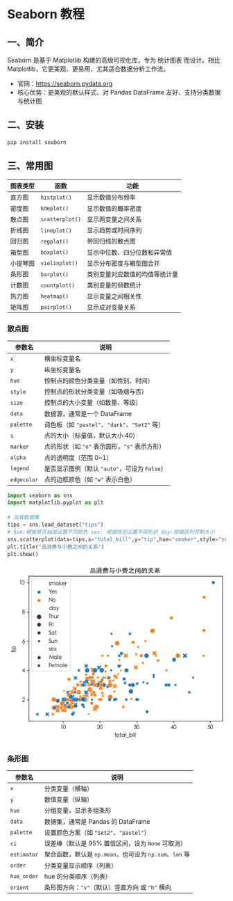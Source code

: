 # Seaborn 教程

## 一、简介

Seaborn 是基于 Matplotlib 构建的高级可视化库，专为 统计图表 而设计。相比 Matplotlib，它更美观、更易用，尤其适合数据分析工作流。

+ 官网：https://seaborn.pydata.org
+ 核心优势：更美观的默认样式、对 Pandas DataFrame 友好、支持分类数据与统计图

##  二、安装

```bash
pip install seaborn
```

## 三、常用图

| 图表类型 | 函数 | 功能 |
|----------|------|------|
| 直方图 | `histplot()` | 显示数值分布频率 |
| 密度图 | `kdeplot()` | 显示数值的概率密度 |
| 散点图 | `scatterplot()` | 显示两变量之间关系 |
| 折线图 | `lineplot()` | 显示趋势或时间序列 |
| 回归图 | `regplot()` | 带回归线的散点图 |
| 箱型图 | `boxplot()` | 显示中位数、四分位数和异常值 |
| 小提琴图 | `violinplot()` | 显示分布密度与箱型图合并 |
| 条形图 | `barplot()` | 类别变量对应数值的均值等统计量 |
| 计数图 | `countplot()` | 类别变量的频数统计 |
| 热力图 | `heatmap()` | 显示变量之间相关性 |
| 矩阵图 | `pairplot()` | 显示成对变量关系 |


### 散点图

| 参数名     | 说明 |
|------------|------|
| `x`        | 横坐标变量名 |
| `y`        | 纵坐标变量名 |
| `hue`      | 控制点的颜色分类变量（如性别、时间） |
| `style`    | 控制点的形状分类变量（如吸烟与否） |
| `size`     | 控制点的大小变量（如数量、等级） |
| `data`     | 数据源，通常是一个 DataFrame |
| `palette`  | 调色板（如 `"pastel"`、`"dark"`、`"Set2"` 等） |
| `s`        | 点的大小（标量值，默认大小 40） |
| `marker`   | 点的形状（如 `"o"` 表示圆形，`"s"` 表示方形） |
| `alpha`    | 点的透明度（范围 0~1） |
| `legend`   | 是否显示图例（默认 `"auto"`，可设为 `False`） |
| `edgecolor`| 点的边框颜色（如 `"w"` 表示白色） |

```python
import seaborn as sns
import matplotlib.pyplot as plt 

# 加载数据集
tips = sns.load_dataset("tips")
# hue:根据是否抽烟设置不同颜色 sex: 根据性别设置不同形状 day:根据这列控制大小
sns.scatterplot(data=tips,x="total_bill",y="tip",hue="smoker",style="sex",size="day")
plt.title("总消费与小费之间的关系")
plt.show()
```

![散点图.png](../imgs/seaborn/%E6%95%A3%E7%82%B9%E5%9B%BE.png)

###  条形图

| 参数名        | 说明 |
|---------------|------|
| `x`           | 分类变量（横轴） |
| `y`           | 数值变量（纵轴） |
| `hue`         | 分组变量，显示多组条形 |
| `data`        | 数据集，通常是 Pandas 的 DataFrame |
| `palette`     | 设置颜色方案（如 `"Set2"`、`"pastel"`） |
| `ci`          | 误差棒（默认是 95% 置信区间，设为 `None` 可取消） |
| `estimator`   | 聚合函数，默认是 `np.mean`，也可设为 `np.sum`、`len` 等 |
| `order`       | 分类变量显示顺序（列表） |
| `hue_order`   | hue 的分类顺序（列表） |
| `orient`      | 条形图方向：`"v"`（默认）竖直方向 或 `"h"` 横向 |

